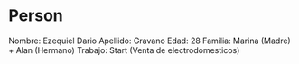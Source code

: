 # Person

Nombre: Ezequiel Dario
Apellido: Gravano
Edad: 28
Familia: Marina (Madre) + Alan (Hermano)
Trabajo: Start (Venta de electrodomesticos)